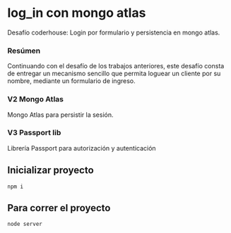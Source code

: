 # log_in con mongo atlas

Desafío coderhouse: Login por formulario y persistencia en mongo atlas.

### Resúmen

Continuando con el desafío de los trabajos anteriores, este desafío consta de entregar un mecanismo sencillo que permita loguear un cliente por su nombre, mediante un formulario de ingreso.

### V2 Mongo Atlas

Mongo Atlas para persistir la sesión.

### V3 Passport lib

Librería Passport para autorización y autenticación

## Inicializar proyecto

```
npm i
```

## Para correr el proyecto

```
node server
```
